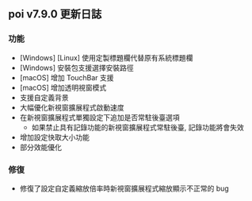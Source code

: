 ## poi v7.9.0 更新日誌
### 功能
- [Windows] [Linux] 使用定製標題欄代替原有系統標題欄
- [Windows] 安裝包支援選擇安裝路徑
- [macOS] 增加 TouchBar 支援
- [macOS] 增加透明視窗模式
- 支援自定義背景
- 大幅優化新視窗擴展程式啟動速度
- 在新視窗擴展程式單獨設定下追加是否常駐後臺選項
  - 如果禁止具有記錄功能的新視窗擴展程式常駐後臺, 記錄功能將會失效
- 增加設定快取大小功能
- 部分效能優化

### 修復
- 修復了設定自定義縮放倍率時新視窗擴展程式縮放顯示不正常的 bug
